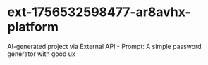 # ext-1756532598477-ar8avhx-platform
AI-generated project via External API - Prompt: A simple password generator with good ux

